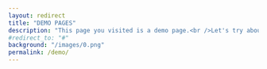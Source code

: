 ```yaml
---
layout: redirect
title: "DEMO PAGES"
description: "This page you visited is a demo page.<br />Let's try about this:<br /><a href='./template'>/template</a> or <a href='./template-with-img'>/template-with-img</a>"
#redirect_to: "#"
background: "/images/0.png"
permalink: /demo/
---
```

